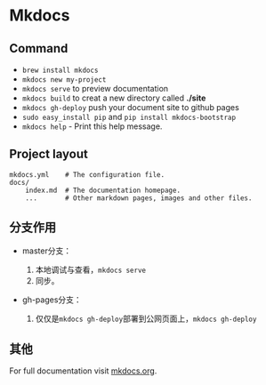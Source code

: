 # Mkdocs

## Command

  - `brew install mkdocs`
  - `mkdocs new my-project`
  - `mkdocs serve` to preview documentation
  - `mkdocs build` to creat a new directory called **./site**
  - `mkdocs gh-deploy` push your document site to github pages
  - `sudo easy_install pip` and `pip install mkdocs-bootstrap`
  - `mkdocs help` - Print this help message.

## Project layout

    mkdocs.yml    # The configuration file.
    docs/
        index.md  # The documentation homepage.
        ...       # Other markdown pages, images and other files.

## 分支作用

- master分支：
    1. 本地调试与查看，`mkdocs serve`
    2. 同步。

- gh-pages分支：
    1. 仅仅是`mkdocs gh-deploy`部署到公网页面上，`mkdocs gh-deploy`

## 其他

For full documentation visit [mkdocs.org](https://mkdocs.org).